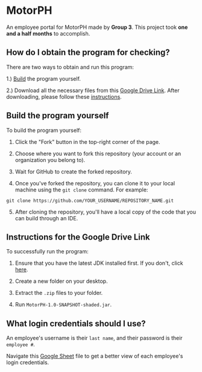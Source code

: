 # MotorPH

An employee portal for MotorPH made by **Group 3**. This project took **one and a half months** to accomplish. 

## How do I obtain the program for checking?

There are two ways to obtain and run this program:

1.) [Build](#build) the program yourself.

2.) Download all the necessary files from this [Google Drive Link](https://drive.google.com/drive/folders/1Z0GuYw91F3tXKG0aSpfGL7tOVqwboMN6?usp=sharing). After downloading, please follow these [instructions](#instructions).

## <a name="build"></a>Build the program yourself

To build the program yourself:

1. Click the "Fork" button in the top-right corner of the page.

2. Choose where you want to fork this repository (your account or an organization you belong to).

3. Wait for GitHub to create the forked repository.

4. Once you've forked the repository, you can clone it to your local machine using the `git clone` command. For example:

```
git clone https://github.com/YOUR_USERNAME/REPOSITORY_NAME.git
```

5. After cloning the repository, you'll have a local copy of the code that you can build through an IDE.


## <a name="instructions"></a>Instructions for the Google Drive Link

To successfully run the program:

1. Ensure that you have the latest JDK installed first. If you don't, click [here](https://www.oracle.com/ph/java/technologies/downloads/).


2. Create a new folder on your desktop. 


3. Extract the `.zip` files to your folder. 

4. Run `MotorPH-1.0-SNAPSHOT-shaded.jar`.


## What login credentials should I use?

An employee's username is their `last name`, and their password is their `employee #`.

Navigate this [Google Sheet](https://docs.google.com/spreadsheets/d/1hEutTTQ_ekhL4EHQb0IpFjjEWZVMSNq4GxZHrawqwHY/edit?usp=sharing) file to get a better view of each employee's login credentials.




